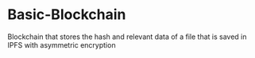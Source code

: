 # Basic-Blockchain
Blockchain that stores the hash and relevant data of a file that is saved in IPFS with asymmetric encryption
